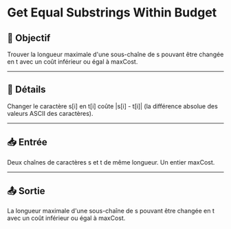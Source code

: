 # Get Equal Substrings Within Budget

## 🎯 Objectif

Trouver la longueur maximale d'une sous-chaîne de s pouvant être changée en t avec un coût inférieur ou égal à maxCost.

---

## 📝 Détails

Changer le caractère s[i] en t[i] coûte |s[i] - t[i]| (la différence absolue des valeurs ASCII des caractères).

---

## 📥 Entrée

Deux chaînes de caractères s et t de même longueur.
Un entier maxCost.

---

## 📤 Sortie

La longueur maximale d'une sous-chaîne de s pouvant être changée en t avec un coût inférieur ou égal à maxCost.

